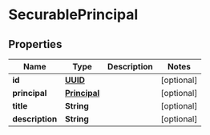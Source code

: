 

# SecurablePrincipal

## Properties

Name | Type | Description | Notes
------------ | ------------- | ------------- | -------------
**id** | [**UUID**](UUID.md) |  |  [optional]
**principal** | [**Principal**](Principal.md) |  |  [optional]
**title** | **String** |  |  [optional]
**description** | **String** |  |  [optional]





